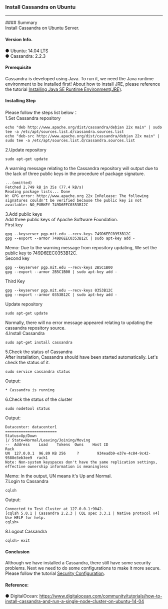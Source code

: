 ### Install Cassandra on Ubuntu<br/>
<hr/>
#### Summary<br/>
Install Cassandra on Ubuntu Server.<br/>

#### Version Info.<br/>
● Ubuntu: 14.04 LTS<br/> 
● Cassandra: 2.2.3<br/>

#### Prerequisite<br/>
Cassandra is developed using Java. To run it, we need the Java runtime environment to be installed first! About how to install JRE, please reference the tutorial [Installing Java SE Runtime Environment(JRE)](https://github.com/andychen1060/Ubuntu-Server/blob/master/Installing%20Java%20SE%20Runtime%20Environment(JRE).md).

#### Installing Step<br/>
Please follow the steps list below：<br/>
1.Set Cassandra repository
```
echo "deb http://www.apache.org/dist/cassandra/debian 22x main" | sudo tee -a /etc/apt/sources.list.d/cassandra.sources.list
echo "deb-src http://www.apache.org/dist/cassandra/debian 22x main" | sudo tee -a /etc/apt/sources.list.d/cassandra.sources.list
```
2.Update repository 
```
sudo apt-get update
```
A warning message relating to the Cassandra repository will output due to the lack of three public keys in the procedure of package signature.<br/>
```
...(omitted)
Fetched 2,749 kB in 35s (77.4 kB/s)                                            
Reading package lists... Done
W: GPG error: http://www.apache.org 22x InRelease: The following signatures couldn't be verified because the public key is not available: NO_PUBKEY 749D6EEC0353B12C
```
3.Add public keys<br/>
Add three public keys of Apache Software Foundation.<br/>
First key
```
gpg --keyserver pgp.mit.edu --recv-keys 749D6EEC0353B12C
gpg --export --armor 749D6EEC0353B12C | sudo apt-key add -
```
Memo: Due to the warning message from repository updating, We set the public key to 749D6EEC0353B12C.<br/>
Second key
```
gpg --keyserver pgp.mit.edu --recv-keys 2B5C1B00
gpg --export --armor 2B5C1B00 | sudo apt-key add -
```
Third Key
```
gpg --keyserver pgp.mit.edu --recv-keys 0353B12C
gpg --export --armor 0353B12C | sudo apt-key add -
```
Update repository
```
sudo apt-get update
```
Normally, there will no error message appeared relating to updating the cassandra repository source.<br/>
4.Install Cassandra
```
sudo apt-get install cassandra
```
5.Check the status of Cassandra<br/>
After installation, Cassandra should have been started automatically. Let's check the status of it.
```
sudo service cassandra status
```
Output:
```
* Cassandra is running
```
6.Check the status of the cluster
```
sudo nodetool status
```
Output:
```
Datacenter: datacenter1
=======================
Status=Up/Down
|/ State=Normal/Leaving/Joining/Moving
--  Address    Load    Tokens  Owns    Host ID                               Rack
UN  127.0.0.1  96.89 KB 256     ?        934eadb9-e37e-4c84-9c42-9588e3eb3ee9  rack1
Note: Non-system keyspaces don't have the same replication settings, effective ownership information is meaningless
```
Memo: In the output, UN means it's Up and Normal.<br/>
7.Login to Cassandra<br/>
```
cqlsh
```
Output:
```
Connected to Test Cluster at 127.0.0.1:9042.
[cqlsh 5.0.1 | Cassandra 2.2.3 | CQL spec 3.3.1 | Native protocol v4]
Use HELP for help.
cqlsh>
```
8.Logout Cassandra<br/>
```
cqlsh> exit
```

#### Conclusion<br/>
Although we have installed a Cassandra, there still have some security problems. Next we need to do some configurations to make it more secure. Please follow the tutorial [Security Configuration](https://github.com/andychen1060/Database/blob/master/Cassandra/Security%20Configuration.md).<br/>   

#### Reference:<br/>
● DigitalOcean: https://www.digitalocean.com/community/tutorials/how-to-install-cassandra-and-run-a-single-node-cluster-on-ubuntu-14-04
